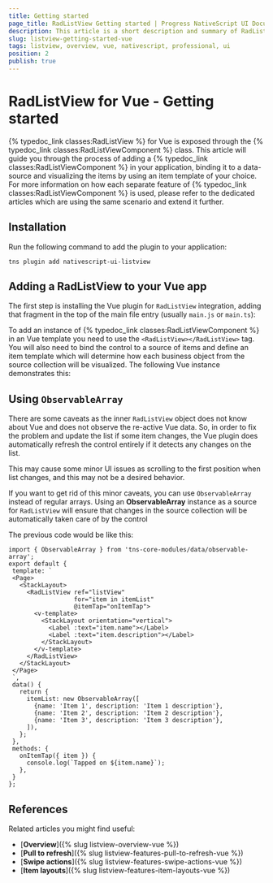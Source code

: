 ```yaml
---
title: Getting started
page_title: RadListView Getting started | Progress NativeScript UI Documentation
description: This article is a short description and summary of RadListView's features and their usage with Vue
slug: listview-getting-started-vue
tags: listview, overview, vue, nativescript, professional, ui
position: 2
publish: true
---
```


# RadListView for Vue - Getting started
{% typedoc_link classes:RadListView %} for Vue is exposed through the {% typedoc_link classes:RadListViewComponent %} class. This article will guide you through the process of adding a {% typedoc_link classes:RadListViewComponent %} in your application, binding it to a data-source and visualizing the items by using an item template of your choice. For more information on how each separate feature of {% typedoc_link classes:RadListViewComponent %} is used, please refer to the dedicated articles which are using the same scenario and extend it further.

## Installation
Run the following command to add the plugin to your application:

```
tns plugin add nativescript-ui-listview
```

## Adding a RadListView to your Vue app
The first step is installing the Vue plugin for `RadListView` integration, adding that fragment in the top of the main file entry (usually `main.js` or `main.ts`):

<snippet id='listview-vue-import'/>

To add an instance of {% typedoc_link classes:RadListViewComponent %} in an Vue template you need to use the `<RadListView></RadListView>` tag. You will also need to bind the control to a source of items and define an item template which will determine how each business object from the source collection will be visualized. The following Vue instance demonstrates this:

<snippet id='listview-getting-started-vue'/>

## Using `ObservableArray`

 There are some caveats as the inner `RadListView` object does not know about Vue and does not observe the re-active Vue data. So, in order to fix the problem and update the list if some item changes, the Vue plugin does automatically refresh the control entirely if it detects any changes on the list.

 This may cause some minor UI issues as scrolling to the first position when list changes, and this may not be a desired behavior.

 If you want to get rid of this minor caveats, you can use `ObservableArray` instead of regular arrays. Using an **ObservableArray** instance as a source for `RadListView` will ensure that changes in the source collection will be automatically taken care of by the control

 The previous code would be like this:

 ```
import { ObservableArray } from 'tns-core-modules/data/observable-array';
 export default {
  template: `
  <Page>
    <StackLayout>
      <RadListView ref="listView"
                   for="item in itemList"
                   @itemTap="onItemTap">
        <v-template>
          <StackLayout orientation="vertical">
            <Label :text="item.name"></Label>
            <Label :text="item.description"></Label>
          </StackLayout>
        </v-template>
      </RadListView>
    </StackLayout>
  </Page>
  `,
  data() {
    return {
      itemList: new ObservableArray([
        {name: 'Item 1', description: 'Item 1 description'},
        {name: 'Item 2', description: 'Item 2 description'},
        {name: 'Item 3', description: 'Item 3 description'},
      ]),
    };
  },
  methods: {
    onItemTap({ item }) {
      console.log(`Tapped on ${item.name}`);
    },
  }
};
```

## References

Related articles you might find useful:

* [**Overview**]({% slug listview-overview-vue %})
* [**Pull to refresh**]({% slug listview-features-pull-to-refresh-vue %})
* [**Swipe actions**]({% slug listview-features-swipe-actions-vue %})
* [**Item layouts**]({% slug listview-features-item-layouts-vue %})
